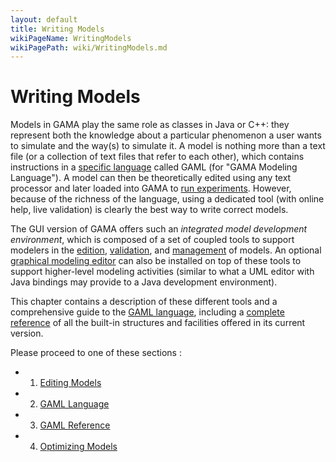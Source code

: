 ```yaml
---
layout: default
title: Writing Models
wikiPageName: WritingModels
wikiPagePath: wiki/WritingModels.md
---
```

# Writing Models



Models in GAMA play the same role as classes in Java or C++: they represent both the knowledge about a particular phenomenon a user wants to simulate and the way(s) to simulate it. A model is nothing more than a text file (or a collection of text files that refer to each other), which contains instructions in a [specific language](GamlLanguage) called GAML (for "GAMA Modeling Language").
A model can then be theoretically edited using any text processor and later loaded into GAMA to [run experiments](RunningExperiments). However, because of the richness of the language, using a dedicated tool (with online help, live validation) is clearly the best way to write correct models.

The GUI version of GAMA offers such an _integrated model development environment_, which is composed of a set of coupled tools to support modelers in the [edition](EditingModels), [validation](ValidationOfModels), and [management](WorkspaceProjectsAndModels) of models. An optional [graphical modeling editor](G__GraphicalEditor) can also be installed on top of these tools to support higher-level modeling activities (similar to what a UML editor with Java bindings may provide to a Java development environment).

This chapter contains a description of these different tools and a comprehensive guide to the [GAML language](GamlLanguage), including a [complete reference](GamlReference) of all the built-in structures and facilities offered in its current version.

Please proceed to one of these sections :

  * 1. [Editing Models](EditingModels)
  * 2. [GAML Language](GamlLanguage)
  * 3. [GAML Reference](GamlReference)
  * 4. [Optimizing Models](OptimizingModels)
